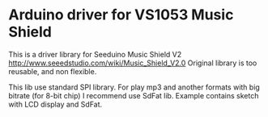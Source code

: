 Arduino driver for VS1053 Music Shield
======================================

This is a driver library for Seeduino Music Shield V2 http://www.seeedstudio.com/wiki/Music_Shield_V2.0
Original library is too reusable, and non flexible.

This lib use standard SPI library. For play mp3 and another formats with big bitrate (for 8-bit chip) I recommend use SdFat lib.
Example contains sketch with LCD display and SdFat.
